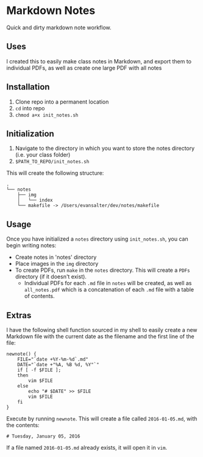 # Markdown Notes

Quick and dirty markdown note workflow.

## Uses

I created this to easily make class notes in Markdown, and export them to individual PDFs, as well as create one large PDF with all notes

## Installation

1. Clone repo into a permanent location
1. `cd` into repo
1. `chmod a+x init_notes.sh`

## Initialization

1. Navigate to the directory in which you want to store the notes directory (i.e. your class folder)
1. `$PATH_TO_REPO/init_notes.sh`

This will create the following structure:

```
.
└── notes
    ├── img
    │   └── index
    └── makefile -> /Users/evansalter/dev/notes/makefile
```

## Usage

Once you have initialized a `notes` directory using `init_notes.sh`, you can begin writing notes:

- Create notes in 'notes' directory
- Place images in the `img` directory
- To create PDFs, run `make` in the `notes` directory.  This will create a `PDFs` directory (if it doesn't exist).
	- Individual PDFs for each `.md` file in `notes` will be created, as well as `all_notes.pdf` which is a concatenation of each `.md` file with a table of contents.

## Extras

I have the following shell function sourced in my shell to easily create a new Markdown file with the current date as the filename and the first line of the file:

```
newnote() {
	FILE="`date +%Y-%m-%d`.md"
	DATE="`date +"%A, %B %d, %Y"`"
	if [ -f $FILE ];
	then
		vim $FILE
	else
		echo "# $DATE" >> $FILE
		vim $FILE
	fi
}
```

Execute by running `newnote`.  This will create a file called `2016-01-05.md`, with the contents:

```
# Tuesday, January 05, 2016
```

If a file named `2016-01-05.md` already exists, it will open it in `vim`.
